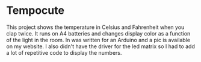 # Tempocute
 
 This project shows the temperature in Celsius and Fahrenheit when you clap twice. It runs on A4 batteries and changes display color as a function of the light in the room. In was written for an Arduino and a pic is available on my website. I also didn't have the driver for the led matrix so I had to add a lot of repetitive code to display the numbers.
